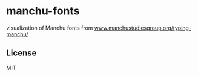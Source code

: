# manchu-fonts
visualization of Manchu fonts from www.manchustudiesgroup.org/typing-manchu/

## License

MIT
